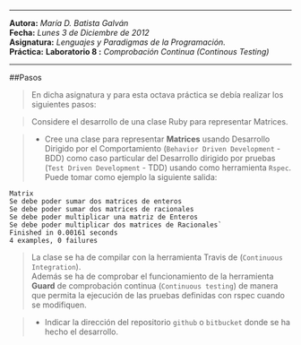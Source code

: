 ***  
**Autora:**     *María D. Batista Galván*  
**Fecha:**      *Lunes 3 de Diciembre de 2012*  
**Asignatura:** *Lenguajes y Paradigmas de la Programación.*  
**Práctica:**   **Laboratorio 8 :**  *Comprobación Continua (Continous Testing)*  
***  

##Pasos

>En dicha asignatura y para esta octava práctica se debía realizar los siguientes pasos:  

>Considere el desarrollo de una clase Ruby para representar Matrices.   

>* Cree una clase para representar **Matrices** usando Desarrollo Dirigido por el Comportamiento (`Behavior Driven Development` - BDD) como caso particular del Desarrollo dirigido por pruebas (`Test Driven Development` - TDD) usando como herramienta `Rspec`.  
Puede tomar como ejemplo la siguiente salida:  

	Matrix  
	Se debe poder sumar dos matrices de enteros  
	Se debe poder sumar dos matrices de racionales  
	Se debe poder multiplicar una matriz de Enteros  
	Se debe poder multiplicar dos matrices de Racionales`  
	Finished in 0.00161 seconds  
	4 examples, 0 failures  

>La clase se ha de compilar con la herramienta Travis de (`Continuous Integration`).  
Además se ha de comprobar el funcionamiento de la herramienta **Guard** de comprobación continua (`Continuous testing`) de manera que permita la ejecución de las pruebas definidas con rspec cuando se modifiquen.  

>* Indicar la dirección del repositorio `github` o `bitbucket` donde se ha hecho el desarrollo.  